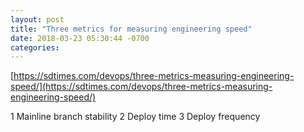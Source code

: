 ```yaml
---
layout: post
title: "Three metrics for measuring engineering speed"
date: 2018-03-23 05:30:44 -0700
categories:
---
```

[https://sdtimes.com/devops/three-metrics-measuring-engineering-speed/](https://sdtimes.com/devops/three-metrics-measuring-engineering-speed/)

1 Mainline branch stability
2 Deploy time
3 Deploy frequency
